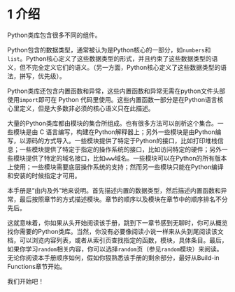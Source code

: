 # 1 介绍

Python类库包含很多不同的组件。

Python包含的数据类型，通常被认为是Python核心的一部分，如`numbers`和`list`。Python核心定义了这些数据类型的形式，并且约束了这些数据类型的语义，但不完全定义它们的语义。（另一方面，Python核心定义了这些数据类型的语法，拼写，优先级）。

Python类库还包含内置函数和异常，这些内置函数和异常无需在python文件头部使用`import`即可在 Python 代码里使用。这些内置函数一部分是在Python语言核心里定义，但是大多数非必须的核心语义只在此描述。

大量的Python类库都由模块的集合所组成。也有很多方法可以剖析这个集合。一些模块是由 C 语言编写，构建在Python解释器上；另外一些模块是由Python编写，以源码的方式导入。一些模块提供了特定于Python的接口，比如打印堆栈信息；一些模块提供了特定于指定的操作系统的接口，比如访问特定的硬件；另外一些模块提供了特定的域名接口，比如`www`域名。一些模块可以在Python的所有版本上使用；一些模块需要底层操作系统的支持；然而另一些模块只能在Python编译和安装的时候指定才可用。

本手册是“由内及外”地来说明。首先描述内置的数据类型，然后描述内置函数和异常，最后按照章节的方式描述模块。章节的顺序以及模块在章节中的顺序排名不分先后。

这就意味着，你如果从头开始阅读该手册，跳到下一章节感到无聊时，你可从概览找你需要的Python类库。当然，你没有必要像阅读小说一样来从头到尾阅读该文档，可以浏览内容列表，或者从索引页查找指定的函数，模块，具体条目。最后，如果你学习`random`相关内容，你可以选择`random`页（参见`random`模块）来阅读。无论你阅读本手册顺序如何，假如你狠熟悉该手册的剩余部分，最好从Build-in Functions章节开始。

我们开始吧！



